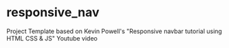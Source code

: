 # responsive_nav
Project Template based on Kevin Powell's "Responsive navbar tutorial using HTML CSS &amp; JS" Youtube video

